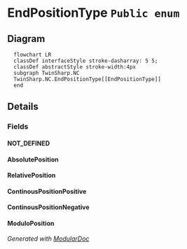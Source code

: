 # EndPositionType `Public enum`

## Diagram
```mermaid
  flowchart LR
  classDef interfaceStyle stroke-dasharray: 5 5;
  classDef abstractStyle stroke-width:4px
  subgraph TwinSharp.NC
  TwinSharp.NC.EndPositionType[[EndPositionType]]
  end
```

## Details
### Fields
#### NOT_DEFINED


#### AbsolutePosition


#### RelativePosition


#### ContinousPositionPositive


#### ContinousPositionNegative


#### ModuloPosition


*Generated with* [*ModularDoc*](https://github.com/hailstorm75/ModularDoc)
